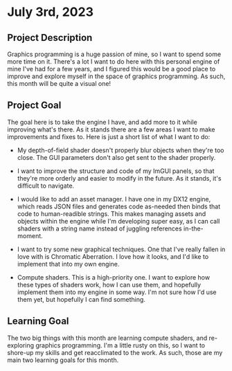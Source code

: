 # July 3rd, 2023

## Project Description

Graphics programming is a huge passion of mine, so I want to spend some more time on it. There's a lot I want to do here with this personal engine of mine I've had for a few years, and I figured this would be a good place to improve and explore myself in the space of graphics programming. As such, this month will be quite a visual one!


## Project Goal

The goal here is to take the engine I have, and add more to it while improving what's there. As it stands there are a few areas I want to make improvements and fixes to. Here is just a short list of what I want to do:

- My depth-of-field shader doesn't properly blur objects when they're too close. The GUI parameters don't also get sent to the shader properly.

- I want to improve the structure and code of my ImGUI panels, so that they're more orderly and easier to modify in the future. As it stands, it's difficult to navigate.

- I would like to add an asset manager. I have one in my DX12 engine, which reads JSON files and generates code as-needed then binds that code to human-readible strings. This makes managing assets and objects within the engine while I'm developing super easy, as I can call shaders with a string name instead of juggling references in-the-moment.

- I want to try some new graphical techniques. One that I've really fallen in love with is Chromatic Aberration. I love how it looks, and I'd like to implement that into my own engine.

- Compute shaders. This is a high-priority one. I want to explore how these types of shaders work, how I can use them, and hopefully implement them into my engine in some way. I'm not sure how I'd use them yet, but hopefully I can find something.

## Learning Goal

The two big things with this month are learning compute shaders, and re-exploring graphics programming. I'm a little rusty on this, so I want to shore-up my skills and get reacclimated to the work. As such, those are my main two learning goals for this month.